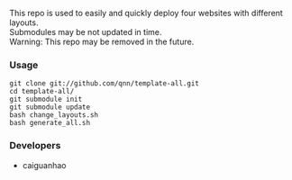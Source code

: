 This repo is used to easily and quickly deploy four websites with different layouts.  
Submodules may be not updated in time.  
Warning: This repo may be removed in the future.

### Usage

    git clone git://github.com/qnn/template-all.git
    cd template-all/
    git submodule init
    git submodule update
    bash change_layouts.sh
    bash generate_all.sh

### Developers

* caiguanhao
